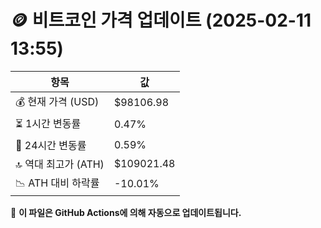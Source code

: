 # 🪙 비트코인 가격 업데이트 (2025-02-11 13:55)

| 항목                | 값 |
|--------------------|----------------|
| 💰 현재 가격 (USD) | $98106.98 |
| ⏳ 1시간 변동률    | 0.47% |
| 📆 24시간 변동률   | 0.59% |
| 🔝 역대 최고가 (ATH) | $109021.48 |
| 📉 ATH 대비 하락률 | -10.01% |

🔄 **이 파일은 GitHub Actions에 의해 자동으로 업데이트됩니다.**
